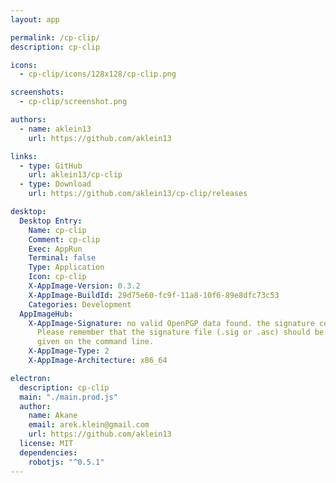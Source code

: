 ```yaml
---
layout: app

permalink: /cp-clip/
description: cp-clip

icons:
  - cp-clip/icons/128x128/cp-clip.png

screenshots:
  - cp-clip/screenshot.png

authors:
  - name: aklein13
    url: https://github.com/aklein13

links:
  - type: GitHub
    url: aklein13/cp-clip
  - type: Download
    url: https://github.com/aklein13/cp-clip/releases

desktop:
  Desktop Entry:
    Name: cp-clip
    Comment: cp-clip
    Exec: AppRun
    Terminal: false
    Type: Application
    Icon: cp-clip
    X-AppImage-Version: 0.3.2
    X-AppImage-BuildId: 29d75e60-fc9f-11a8-10f6-89e8dfc73c53
    Categories: Development
  AppImageHub:
    X-AppImage-Signature: no valid OpenPGP data found. the signature could not be verified.
      Please remember that the signature file (.sig or .asc) should be the first file
      given on the command line.
    X-AppImage-Type: 2
    X-AppImage-Architecture: x86_64

electron:
  description: cp-clip
  main: "./main.prod.js"
  author:
    name: Akane
    email: arek.klein@gmail.com
    url: https://github.com/aklein13
  license: MIT
  dependencies:
    robotjs: "^0.5.1"
---
```

